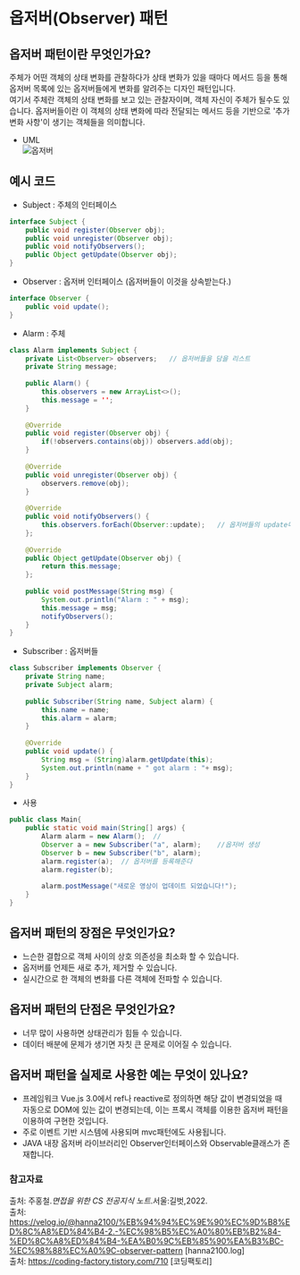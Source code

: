 # 옵저버(Observer) 패턴

## 옵저버 패턴이란 무엇인가요?
주체가 어떤 객체의 상태 변화를 관찰하다가 상태 변화가 있을 때마다 메서드 등을 통해 옵저버 목록에 있는 옵저버들에게 변화를 알려주는 디자인 패턴입니다.  
여기서 주체란 객체의 상태 변화를 보고 있는 관찰자이며, 객체 자신이 주체가 될수도 있습니다.
옵저버들이란 이 객체의 상태 변화에 따라 전달되는 메서드 등을 기반으로 '추가 변화 사항'이 생기는 객체들을 의미합니다.

- UML  
  ![옵저버](https://user-images.githubusercontent.com/79966015/171770658-e2bd9a50-9ed6-4857-9042-7be2c60ee007.PNG)


## 예시 코드
- Subject : 주체의 인터페이스
```java
interface Subject {
    public void register(Observer obj); 
    public void unregister(Observer obj);
    public void notifyObservers();
    public Object getUpdate(Observer obj);
}
```
- Observer : 옵저버 인터페이스 (옵저버들이 이것을 상속받는다.)
```java
interface Observer {
    public void update();
}
```
- Alarm : 주체
```java
class Alarm implements Subject {
    private List<Observer> observers;   // 옵저버들을 담을 리스트
    private String message;
    
    public Alarm() {
        this.observers = new ArrayList<>();
        this.message = '';
    }
    
    @Override
    public void register(Observer obj) {
        if(!observers.contains(obj)) observers.add(obj);
    }
    
    @Override
    public void unregister(Observer obj) {
        observers.remove(obj);
    }
    
    @Override
    public void notifyObservers() {
        this.observers.forEach(Observer::update);   // 옵저버들의 update메소드를 실행시킴
    };
    
    @Override
    public Object getUpdate(Observer obj) {
        return this.message;
    };
    
    public void postMessage(String msg) {
        System.out.println("Alarm : " + msg);
        this.message = msg;
        notifyObservers();
    }
}
```
- Subscriber : 옵저버들
```java
class Subscriber implements Observer {
    private String name;
    private Subject alarm;
    
    public Subscriber(String name, Subject alarm) {
        this.name = name;
        this.alarm = alarm;
    }
    
    @Override
    public void update() {
        String msg = (String)alarm.getUpdate(this);
        System.out.println(name + " got alarm : "+ msg);
    }
}
```
- 사용
```java
public class Main{
    public static void main(String[] args) {
        Alarm alarm = new Alarm();  //
        Observer a = new Subscriber("a", alarm);    //옵저버 생성
        Observer b = new Subscriber("b", alarm);
        alarm.register(a);  // 옵저버를 등록해준다
        alarm.register(b);
        
        alarm.postMessage("새로운 영상이 업데이트 되었습니다!");
    }
}
```

## 옵저버 패턴의 장점은 무엇인가요?
- 느슨한 결합으로 객체 사이의 상호 의존성을 최소화 할 수 있습니다.
- 옵저버를 언제든 새로 추가, 제거할 수 있습니다.
- 실시간으로 한 객체의 변화를 다른 객체에 전파할 수 있습니다.

## 옵저버 패턴의 단점은 무엇인가요?
- 너무 많이 사용하면 상태관리가 힘들 수 있습니다.
- 데이터 배분에 문제가 생기면 자칫 큰 문제로 이어질 수 있습니다.

## 옵저버 패턴을 실제로 사용한 예는 무엇이 있나요?
- 프레임워크 Vue.js 3.0에서 ref나 reactive로 정의하면 해당 값이 변경되었을 때 자동으로 DOM에 있는 값이 변경되는데, 
이는 프록시 객체를 이용한 옵저버 패턴을 이용하여 구현한 것입니다.
- 주로 이벤트 기반 시스템에 사용되며 mvc패턴에도 사용됩니다.
- JAVA 내장 옵저버 라이브러리인 Observer인터페이스와 Observable클래스가 존재합니다.

### 참고자료
출처: 주홍철.*면접을 위한 CS 전공지식 노트*.서울:길벗,2022.  
출처: https://velog.io/@hanna2100/%EB%94%94%EC%9E%90%EC%9D%B8%ED%8C%A8%ED%84%B4-2.-%EC%98%B5%EC%A0%80%EB%B2%84-%ED%8C%A8%ED%84%B4-%EA%B0%9C%EB%85%90%EA%B3%BC-%EC%98%88%EC%A0%9C-observer-pattern [hanna2100.log]  
출처: https://coding-factory.tistory.com/710 [코딩팩토리]